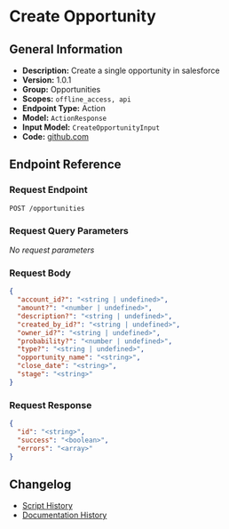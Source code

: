 <!-- BEGIN GENERATED CONTENT -->
# Create Opportunity

## General Information

- **Description:** Create a single opportunity in salesforce
- **Version:** 1.0.1
- **Group:** Opportunities
- **Scopes:** `offline_access, api`
- **Endpoint Type:** Action
- **Model:** `ActionResponse`
- **Input Model:** `CreateOpportunityInput`
- **Code:** [github.com](https://github.com/NangoHQ/integration-templates/tree/main/integrations/salesforce/actions/create-opportunity.ts)


## Endpoint Reference

### Request Endpoint

`POST /opportunities`

### Request Query Parameters

_No request parameters_

### Request Body

```json
{
  "account_id?": "<string | undefined>",
  "amount?": "<number | undefined>",
  "description?": "<string | undefined>",
  "created_by_id?": "<string | undefined>",
  "owner_id?": "<string | undefined>",
  "probability?": "<number | undefined>",
  "type?": "<string | undefined>",
  "opportunity_name": "<string>",
  "close_date": "<string>",
  "stage": "<string>"
}
```

### Request Response

```json
{
  "id": "<string>",
  "success": "<boolean>",
  "errors": "<array>"
}
```

## Changelog

- [Script History](https://github.com/NangoHQ/integration-templates/commits/main/integrations/salesforce/actions/create-opportunity.ts)
- [Documentation History](https://github.com/NangoHQ/integration-templates/commits/main/integrations/salesforce/actions/create-opportunity.md)

<!-- END  GENERATED CONTENT -->

